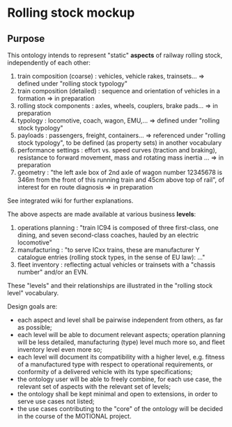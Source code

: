 # Rolling stock mockup
## Purpose
This ontology intends to represent "static" __aspects__ of railway rolling stock, independently of each other:
1. train composition (coarse) : vehicles, vehicle rakes, trainsets... => defined under "rolling stock typology"
2. train composition (detailed) : sequence and orientation of vehicles in a formation => in preparation
3. rolling stock components : axles, wheels, couplers, brake pads... => in preparation
4. typology : locomotive, coach, wagon, EMU,... => defined under "rolling stock typology" 
5. payloads : passengers, freight, containers... => referenced under "rolling stock typology", to be defined (as property sets) in another vocabulary
6. performance settings : effort vs. speed curves (traction and braking), resistance to forward movement, mass and rotating mass inertia ... => in preparation
7. geometry : "the left axle box of 2nd axle of wagon number 12345678 is 346m from the front of this running train and 45cm above top of rail", of interest for en route diagnosis => in preparation

See integrated wiki for further explanations.

The above aspects are made available at various business __levels__:
1. operations planning : "train IC94 is composed of three first-class, one dining, and seven second-class coaches, hauled by an electric locomotive"
2. manufacturing : "to serve ICxx trains, these are manufacturer Y catalogue entries (rolling stock types, in the sense of EU law): ..."
3. fleet inventory : reflecting actual vehicles or trainsets with a "chassis number" and/or an EVN.

These "levels" and their relationships are illustrated in the "rolling stock level" vocabulary.

Design goals are:
* each aspect and level shall be pairwise independent from others, as far as possible;
* each level will be able to document relevant aspects; operation planning will be less detailed, manufacturing (type) level much more so, and fleet inventory level even more so; 
* each level will document its compatibility with a higher level, e.g. fitness of a manufactured type with respect to operational requirements, or conformity of a delivered vehicle with its type specifications;
* the ontology user will be able to freely combine, for each use case, the relevant set of aspects with the relevant set of levels;
* the ontology shall be kept minimal and open to extensions, in order to serve use cases not listed;
* the use cases contributing to the "core" of the ontology will be decided in the course of the MOTIONAL project.

